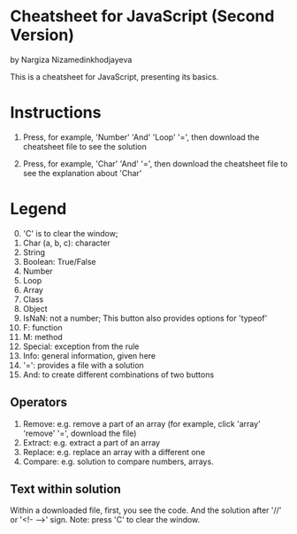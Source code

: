 # Cheatsheet for JavaScript (Second Version) 
by Nargiza Nizamedinkhodjayeva 

This is a cheatsheet for JavaScript, presenting its basics. 

# Instructions 
 1. Press, for example, 'Number' 'And' 'Loop' '=', then download the cheatsheet file to see the solution 

 2. Press, for example, 'Char' 'And' '=', then download the cheatsheet file to see the explanation about 'Char' 

# Legend
0. 'C' is to clear the window;
1. Char (a, b, c):  character 
2. String
3. Boolean: True/False
4. Number
5. Loop  
6. Array
7. Class
8. Object 
9. IsNaN: not a number; 
This button also provides options for 'typeof' 
10. F: function
11. M: method
12. Special: exception from the rule 
13. Info: general information, given here 
14. '=': provides a file with a solution 
15. And: to create different combinations of two buttons

## Operators 
1. Remove: e.g. remove a part of an array (for example, click 'array' 'remove' '=', download the file)
2. Extract: e.g. extract a part of an array 
3. Replace: e.g. replace an array with a different one 
4. Compare: e.g. solution to compare numbers, arrays.    

## Text within solution 
Within a downloaded file, first, you see the code. And the solution after  '//' or '<!- -->' sign. 
Note: press 'C' to clear the window. 


